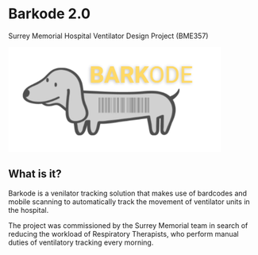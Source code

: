 # Barkode 2.0
Surrey Memorial Hospital Ventilator Design Project (BME357)


![Uploading image.png…](barkode.png)

## What is it?   
Barkode is a venilator tracking solution that makes use of bardcodes and mobile scanning to automatically track the movement of ventilator units in the hospital. 

The project was commissioned by the Surrey Memorial team in search of reducing the workload of Respiratory Therapists, who perform manual duties of ventilatory tracking every morning.
